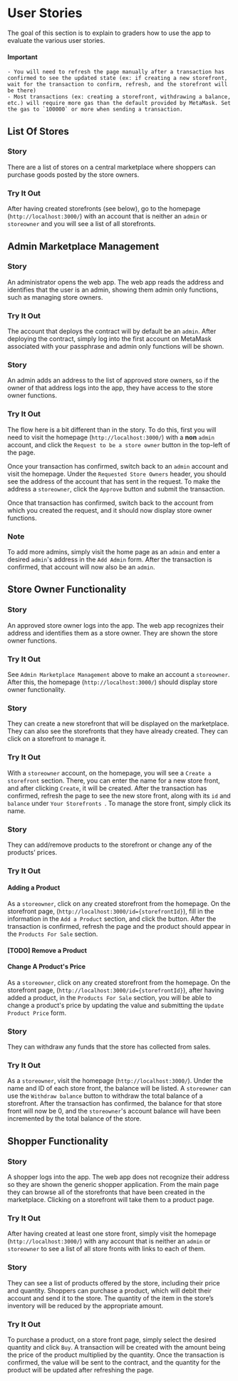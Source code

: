 # User Stories
The goal of this section is to explain to graders how to use the app to evaluate the various user stories. 

#### Important 
	- You will need to refresh the page manually after a transaction has confirmed to see the updated state (ex: if creating a new storefront, wait for the transaction to confirm, refresh, and the storefront will be there)
	- Most transactions (ex: creating a storefront, withdrawing a balance, etc.) will require more gas than the default provided by MetaMask. Set the gas to `100000` or more when sending a transaction. 

## List Of Stores  
### Story
There are a list of stores on a central marketplace where shoppers can purchase goods posted by the store owners.

### Try It Out 
After having created storefronts (see below), go to the homepage (`http://localhost:3000/`) with an account that is neither an `admin` or `storeowner` and you will see a list of all storefronts. 


## Admin Marketplace Management 

### Story 
An administrator opens the web app. The web app reads the address and identifies that the user is an admin, showing them admin only functions, such as managing store owners. 

### Try It Out
The account that deploys the contract will by default be an `admin`. After deploying the contract, simply log into the first account on MetaMask associated with your passphrase and admin only functions will be shown. 

### Story 
An admin adds an address to the list of approved store owners, so if the owner of that address logs into the app, they have access to the store owner functions.

### Try It Out
The flow here is a bit different than in the story. To do this, first you will need to visit the homepage (`http://localhost:3000/`) with a **non** `admin` account, and click the `Request to be a store owner` button in the top-left of the page. 

Once your transaction has confirmed, switch back to an `admin` account and visit the homepage. Under the `Requested Store Owners` header, you should see the address of the account that has sent in the request. To make the address a `storeowner`, click the `Approve` button and submit the transaction. 

Once that transaction has confirmed, switch back to the account from which you created the request, and it should now display store owner functions. 

### Note
To add more admins, simply visit the home page as an `admin` and enter a desired `admin`'s address in the `Add Admin` form. After the transaction is confirmed, that account will now also be an `admin`. 

## Store Owner Functionality 

### Story 
An approved store owner logs into the app. The web app recognizes their address and identifies them as a store owner. They are shown the store owner functions. 

### Try It Out 
See `Admin Marketplace Management` above to make an account a `storeowner`. After this, the homepage (`http://localhost:3000/`) should display store owner functionality. 

### Story 
They can create a new storefront that will be displayed on the marketplace. They can also see the storefronts that they have already created. They can click on a storefront to manage it. 

### Try It Out 
With a `storeowner` account, on the homepage, you will see a `Create a storefront` section. There, you can enter the name for a new store front, and after clicking `Create`, it will be created. After the transaction has confirmed, refresh the page to see the new store front, along with its `id` and `balance` under `Your Storefronts
`. To manage the store front, simply click its name. 


### Story 
They can add/remove products to the storefront or change any of the products’ prices. 

### Try It Out 

#### Adding a Product
As a `storeowner`, click on any created storefront from the homepage. On the storefront page, (`http://localhost:3000/id={storefrontId}`), fill in the information in the `Add a Product` section, and click the button. After the transaction is confirmed, refresh the page and the product should appear in the `Products For Sale` section.  

#### [TODO] Remove a Product

#### Change A Product's Price 
As a `storeowner`, click on any created storefront from the homepage. On the storefront page, (`http://localhost:3000/id={storefrontId}`), after having added a product, in the `Products For Sale` section, you will be able to change a product's price by updating the value and submitting the `Update Product Price` form.

### Story 
They can  withdraw any funds that the store has collected from sales.

### Try It Out 
As a `storeowner`, visit the homepage (`http://localhost:3000/`). Under the name and ID of each store front, the balance will be listed. A `storeowner` can use the `Withdraw balance` button to withdraw the total balance of a  storefront. After the transaction has confirmed, the balance for that store front will now be 0, and the `storeowner`'s account balance will have been incremented by the total balance of the store. 

## Shopper Functionality 

### Story 
A shopper logs into the app. The web app does not recognize their address so they are shown the generic shopper application. From the main page they can browse all of the storefronts that have been created in the marketplace. Clicking on a storefront will take them to a product page. 

### Try It Out 
After having created at least one store front, simply visit the homepage (`http://localhost:3000/`) with any account that is neither an `admin` or `storeowner` to see a list of all store fronts with links to each of them. 

### Story 
They can see a list of products offered by the store, including their price and quantity. Shoppers can purchase a product, which will debit their account and send it to the store. The quantity of the item in the store’s inventory will be reduced by the appropriate amount.

### Try It Out 
To purchase a product, on a store front page, simply select the desired quantity and click `Buy`. A transaction will be created with the amount being the price of the product multiplied by the quantity. Once the transaction is confirmed, the value will be sent to the contract, and the quantity for the product will be updated after refreshing the page. 

